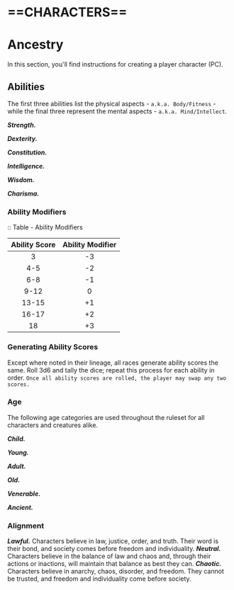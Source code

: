 # ==CHARACTERS==

# Ancestry

In this section, you'll find instructions for creating a player character (PC).

## Abilities

The first three abilities list the physical aspects - `a.k.a. Body/Fitness` - while the final three represent the mental aspects - `a.k.a. Mind/Intellect`.

***Strength.*** <!--add copy here-->

***Dexterity.*** <!--add copy here-->

***Constitution.*** <!--add copy here-->

***Intelligence.*** <!--add copy here-->

***Wisdom.*** <!--add copy here-->

***Charisma.*** <!--add copy here-->

### Ability Modifiers

<!--add copy here-->

:: Table - Ability Modifiers

| Ability Score | Ability Modifier |
| :-----------: | :--------------: |
|       3       |        -3        |
|      4-5      |        -2        |
|      6-8      |        -1        |
|     9-12      |        0         |
|     13-15     |        +1        |
|     16-17     |        +2        |
|      18       |        +3        |

### Generating Ability Scores

Except where noted in their lineage, all races generate ability scores the same. Roll 3d6 and tally the dice; repeat this process for each ability in order. `Once all ability scores are rolled, the player may swap any two scores.`

### Age

The following age categories are used throughout the ruleset for all characters and creatures alike.

***Child.*** <!--add copy here-->

***Young.*** <!--add copy here-->

***Adult.*** <!--add copy here-->

***Old.*** <!--add copy here-->

***Venerable.*** <!--add copy here-->

***Ancient.*** <!--add copy here-->

### Alignment

***Lawful.*** Characters believe in law, justice, order, and truth. Their word is their bond, and society comes before freedom and individuality.
***Neutral.*** Characters believe in the balance of law and chaos and, through their actions or inactions, will maintain that balance as best they can.
***Chaotic.*** Characters believe in anarchy, chaos, disorder, and freedom. They cannot be trusted, and freedom and individuality come before society.